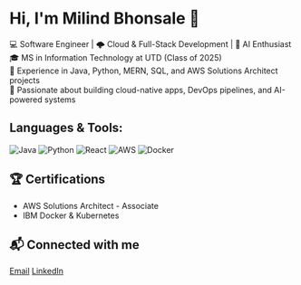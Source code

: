 <!--
**Billy-Flowers/Billy-Flowers** is a ✨ _special_ ✨ repository because its `README.md` (this file) appears on your GitHub profile.

Here are some ideas to get you started:

- 🔭 I’m currently working on ...
- 🌱 I’m currently learning ...
- 👯 I’m looking to collaborate on ...
- 🤔 I’m looking for help with ...
- 💬 Ask me about ...
- 📫 How to reach me: ...
- 😄 Pronouns: ...
- ⚡ Fun fact: ...
-->
# Hi, I'm Milind Bhonsale 👋  
💻 Software Engineer | 🌩️ Cloud & Full-Stack Development | 🤖 AI Enthusiast  
🎓 MS in Information Technology at UTD (Class of 2025)  
🌟 Experience in Java, Python, MERN, SQL, and AWS Solutions Architect projects  
🚀 Passionate about building cloud-native apps, DevOps pipelines, and AI-powered systems  

## Languages & Tools:  
![Java](https://img.shields.io/badge/Java-orange?style=for-the-badge&logo=java&logoColor=white)
![Python](https://img.shields.io/badge/Python-blue?style=for-the-badge&logo=python&logoColor=white)
![React](https://img.shields.io/badge/React-20232A?style=for-the-badge&logo=react&logoColor=61DAFB)
![AWS](https://img.shields.io/badge/AWS-%23FF9900?style=for-the-badge&logo=amazon-aws&logoColor=white)
![Docker](https://img.shields.io/badge/Docker-%230db7ed?style=for-the-badge&logo=docker&logoColor=white)

## 🏆 Certifications
- AWS Solutions Architect - Associate
- IBM Docker & Kubernetes

## 📬 Connected with me
[Email](mailto:milindbhonsalework@gmail.com)
[LinkedIn](https://www.linkedin.com/in/milind-bhonsale/)


<!-- ##📫 Connect with me:  
[LinkedIn](https://www.linkedin.com/in/milind-bhonsale/) | [Portfolio](https://yourportfolio.com) | [Email](mailto:youremail@domain.com)
-->


